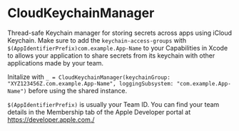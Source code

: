 #  CloudKeychainManager

Thread-safe Keychain manager for storing secrets across apps using iCloud Keychain. Make sure to add the `keychain-access-groups` with `$(AppIdentifierPrefix)com.example.App-Name` to your Capabilities in Xcode to allows your application to share secrets from its keychain with other applications made by your team.

Initalize with `_ = CloudKeychainManager(keychainGroup: "XYZ123456Z.com.example.App-Name", loggingSubsystem: "com.example.App-Name")` before using the shared instance.


`$(AppIdentifierPrefix)` is usually your Team ID. You can find your team details in the Membership tab of the Apple Developer portal at <https://developer.apple.com./>

